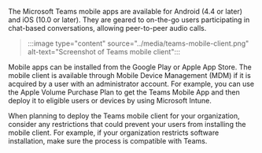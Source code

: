 The Microsoft Teams mobile apps are available for Android (4.4 or later) and iOS (10.0 or later). They are geared to on-the-go users participating in chat-based conversations, allowing peer-to-peer audio calls.

<div class="centered">

> :::image type="content" source="../media/teams-mobile-client.png" alt-text="Screenshot of Teams mobile client":::

Mobile apps can be installed from the Google Play or Apple App Store. The mobile client is available through Mobile Device Management (MDM) if it is acquired by a user with an administrator account. For example, you can use the Apple Volume Purchase Plan to get the Teams Mobile App and then deploy it to eligible users or devices by using Microsoft Intune.

When planning to deploy the Teams mobile client for your organization, consider any restrictions that could prevent your users from installing the mobile client. For example, if your organization restricts software installation, make sure the process is compatible with Teams.
